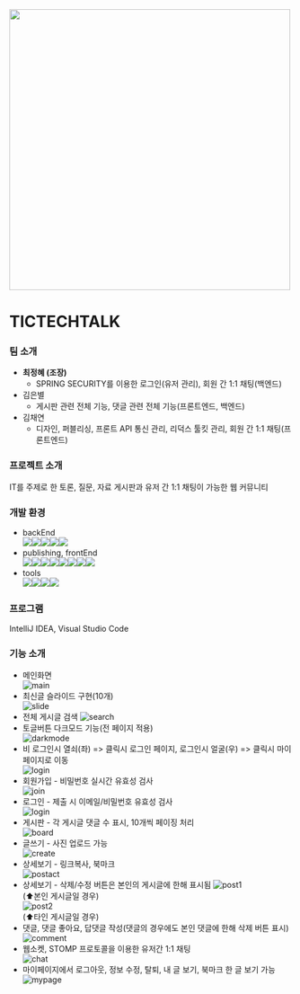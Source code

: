 <img src='https://github.com/TICTECHTALK/TICTECHTALK/blob/master/assets/129056529/66ed9103-b6cd-4fb4-a339-2ecc996f32a4' width=500px>   

# TICTECHTALK
### 팀 소개
* **최정혜 (조장)**
  * SPRING SECURITY를 이용한 로그인(유저 관리), 회원 간 1:1 채팅(백엔드)
* 김은별
  * 게시판 관련 전체 기능, 댓글 관련 전체 기능(프론트엔드, 백엔드)
* 김채연
  * 디자인, 퍼블리싱, 프론트 API 통신 관리, 리덕스 툴킷 관리, 회원 간 1:1 채팅(프론트엔드)
 ### 프로젝트 소개
 IT를 주제로 한 토론, 질문, 자료 게시판과 유저 간 1:1 채팅이 가능한 웹 커뮤니티
 ### 개발 환경
 * backEnd   
<img src="https://img.shields.io/badge/java-007396?style=for-the-badge&logo=java&logoColor=white"><img src="https://img.shields.io/badge/springboot-6DB33F?style=for-the-badge&logo=springboot&logoColor=white"><img src="https://img.shields.io/badge/mysql-4479A1?style=for-the-badge&logo=mysql&logoColor=white"><img src="https://img.shields.io/badge/stomp-007396?style=for-the-badge&logo=&logoColor=white"><img src="https://img.shields.io/badge/springsecurity-6DB33F?style=for-the-badge&logo=springsecurity&logoColor=white">
 * publishing, frontEnd   
<img src="https://img.shields.io/badge/html5-E34F26?style=for-the-badge&logo=html5&logoColor=white"><img src="https://img.shields.io/badge/css-1572B6?style=for-the-badge&logo=css3&logoColor=white"><img src="https://img.shields.io/badge/javascript-F7DF1E?style=for-the-badge&logo=javascript&logoColor=black"><img src="https://img.shields.io/badge/react-61DAFB?style=for-the-badge&logo=react&logoColor=black"><img src="https://img.shields.io/badge/reactrouter-CA4245?style=for-the-badge&logo=reactrouter&logoColor=black"><img src="https://img.shields.io/badge/reacthookform-EC5990?style=for-the-badge&logo=reacthookform&logoColor=black"><img src="https://img.shields.io/badge/redux-764ABC?style=for-the-badge&logo=redux&logoColor=black"><img src="https://img.shields.io/badge/stompjs-61DAFB?style=for-the-badge&logo=&logoColor=black">
 * tools   
<img src="https://img.shields.io/badge/git-F05032?style=for-the-badge&logo=git&logoColor=white"><img src="https://img.shields.io/badge/github-181717?style=for-the-badge&logo=github&logoColor=white"><img src="https://img.shields.io/badge/notion-000000?style=for-the-badge&logo=notion&logoColor=white"><img src="https://img.shields.io/badge/postman-FF6C37?style=for-the-badge&logo=postman&logoColor=white">
### 프로그램
IntelliJ IDEA, Visual Studio Code
### 기능 소개
* 메인화면   
![main](https://github.com/TICTECHTALK/TICTECHTALK/assets/129056529/fa761bad-58cb-4a41-af75-ad3bc53f2a81)
* 최신글 슬라이드 구현(10개)   
![slide](https://github.com/TICTECHTALK/TICTECHTALK/assets/129056529/14154866-0a1b-4af0-9da6-64c9d1bf2c24)
* 전체 게시글 검색
![search](https://github.com/TICTECHTALK/TICTECHTALK/assets/129056529/b23eb565-9d17-4e57-b1ed-d0fc59d0b200)
* 토글버튼 다크모드 기능(전 페이지 적용)   
![darkmode](https://github.com/TICTECHTALK/TICTECHTALK/assets/129056529/be0b6820-bc4e-482f-8db1-6351ce9b20d9)
* 비 로그인시 열쇠(좌) => 클릭시 로그인 페이지, 로그인시 얼굴(우) => 클릭시 마이페이지로 이동   
![login](https://github.com/TICTECHTALK/TICTECHTALK/assets/129056529/01be1d69-2cbd-4dac-9570-6a314f13ba81)  
* 회원가입 - 비밀번호 실시간 유효성 검사  
![join](https://github.com/TICTECHTALK/TICTECHTALK/assets/129056529/1d855fec-e605-45db-b36e-fbfafac25be3)  
* 로그인 - 제출 시 이메일/비밀번호 유효성 검사  
![login](https://github.com/TICTECHTALK/TICTECHTALK/assets/129056529/7053e031-4f90-40fb-a374-b86d24b4a6b9)
* 게시판 - 각 게시글 댓글 수 표시, 10개씩 페이징 처리  
![board](https://github.com/TICTECHTALK/TICTECHTALK/assets/129056529/17aa0c71-7eec-4114-b7af-b5715e5f15db)
* 글쓰기 - 사진 업로드 가능  
![create](https://github.com/TICTECHTALK/TICTECHTALK/assets/129056529/b04ab2e6-6bdc-44d6-b1ae-592b37cf02e1)
* 상세보기 - 링크복사, 북마크  
![postact](https://github.com/TICTECHTALK/TICTECHTALK/assets/129056529/1a032e91-2926-4d76-a9fc-9a127ac7478f)
* 상세보기 - 삭제/수정 버튼은 본인의 게시글에 한해 표시됨
![post1](https://github.com/TICTECHTALK/TICTECHTALK/assets/129056529/22de8b5e-f231-4615-adb0-7c7c17b600ab)  
(⬆️본인 게시글일 경우)  
![post2](https://github.com/TICTECHTALK/TICTECHTALK/assets/129056529/ff163d60-ee2f-4642-9a39-e92f3ddcdf8a)  
(⬆️타인 게시글일 경우)
* 댓글, 댓글 좋아요, 답댓글 작성(댓글의 경우에도 본인 댓글에 한해 삭제 버튼 표시)  
![comment](https://github.com/TICTECHTALK/TICTECHTALK/assets/129056529/8a7a6d28-272a-4964-adaa-5bf0d1a10d47)
* 웹소켓, STOMP 프로토콜을 이용한 유저간 1:1 채팅  
![chat](https://github.com/TICTECHTALK/TICTECHTALK/assets/129056529/f5ab15e9-6006-4c4b-a8e1-28ba6b0ad203)
* 마이페이지에서 로그아웃, 정보 수정, 탈퇴, 내 글 보기, 북마크 한 글 보기 가능  
![mypage](https://github.com/TICTECHTALK/TICTECHTALK/assets/129056529/2e2cd128-f10b-45a3-8dbf-767d6d3e1856)
